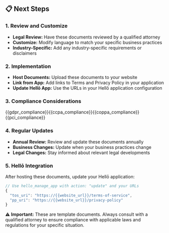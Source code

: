 ## 📋 Next Steps

### 1. Review and Customize
- **Legal Review:** Have these documents reviewed by a qualified attorney
- **Customize:** Modify language to match your specific business practices
- **Industry-Specific:** Add any industry-specific requirements or disclaimers

### 2. Implementation
- **Host Documents:** Upload these documents to your website
- **Link from App:** Add links to Terms and Privacy Policy in your application
- **Update Hellō App:** Use the URLs in your Hellō application configuration

### 3. Compliance Considerations
{{gdpr_compliance}}{{ccpa_compliance}}{{coppa_compliance}}{{pci_compliance}}

### 4. Regular Updates
- **Annual Review:** Review and update these documents annually
- **Business Changes:** Update when your business practices change
- **Legal Changes:** Stay informed about relevant legal developments

### 5. Hellō Integration
After hosting these documents, update your Hellō application:

```javascript
// Use hello_manage_app with action: "update" and your URLs
{
  "tos_uri": "https://{{website_url}}/terms-of-service",
  "pp_uri": "https://{{website_url}}/privacy-policy"
}
```

⚠️  **Important:** These are template documents. Always consult with a qualified attorney to ensure compliance with applicable laws and regulations for your specific situation. 